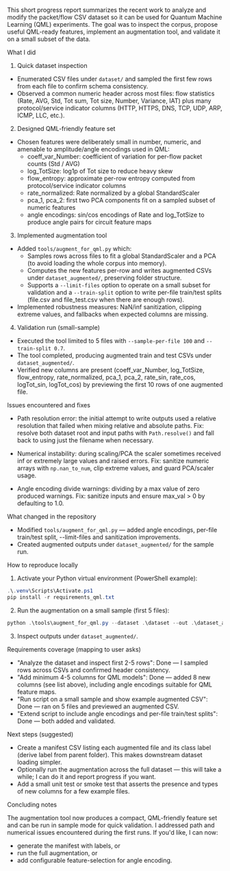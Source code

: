 
This short progress report summarizes the recent work to analyze and modify the packet/flow CSV dataset so it can be used for Quantum Machine Learning (QML) experiments. The goal was to inspect the corpus, propose useful QML-ready features, implement an augmentation tool, and validate it on a small subset of the data.

What I did

1. Quick dataset inspection
- Enumerated CSV files under `dataset/` and sampled the first few rows from each file to confirm schema consistency.
- Observed a common numeric header across most files: flow statistics (Rate, AVG, Std, Tot sum, Tot size, Number, Variance, IAT) plus many protocol/service indicator columns (HTTP, HTTPS, DNS, TCP, UDP, ARP, ICMP, LLC, etc.).

2. Designed QML-friendly feature set
- Chosen features were deliberately small in number, numeric, and amenable to amplitude/angle encodings used in QML:
  - coeff_var_Number: coefficient of variation for per-flow packet counts (Std / AVG)
  - log_TotSize: log1p of Tot size to reduce heavy skew
  - flow_entropy: approximate per-row entropy computed from protocol/service indicator columns
  - rate_normalized: Rate normalized by a global StandardScaler
  - pca_1, pca_2: first two PCA components fit on a sampled subset of numeric features
  - angle encodings: sin/cos encodings of Rate and log_TotSize to produce angle pairs for circuit feature maps

3. Implemented augmentation tool
- Added `tools/augment_for_qml.py` which:
  - Samples rows across files to fit a global StandardScaler and a PCA (to avoid loading the whole corpus into memory).
  - Computes the new features per-row and writes augmented CSVs under `dataset_augmented/`, preserving folder structure.
  - Supports a `--limit-files` option to operate on a small subset for validation and a `--train-split` option to write per-file train/test splits (file.csv and file_test.csv when there are enough rows).
- Implemented robustness measures: NaN/inf sanitization, clipping extreme values, and fallbacks when expected columns are missing.

4. Validation run (small-sample)
- Executed the tool limited to 5 files with `--sample-per-file 100` and `--train-split 0.7`.
- The tool completed, producing augmented train and test CSVs under `dataset_augmented/`.
- Verified new columns are present (coeff_var_Number, log_TotSize, flow_entropy, rate_normalized, pca_1, pca_2, rate_sin, rate_cos, logTot_sin, logTot_cos) by previewing the first 10 rows of one augmented file.

Issues encountered and fixes

- Path resolution error: the initial attempt to write outputs used a relative resolution that failed when mixing relative and absolute paths. Fix: resolve both dataset root and input paths with `Path.resolve()` and fall back to using just the filename when necessary.

- Numerical instability: during scaling/PCA the scaler sometimes received inf or extremely large values and raised errors. Fix: sanitize numeric arrays with `np.nan_to_num`, clip extreme values, and guard PCA/scaler usage.

- Angle encoding divide warnings: dividing by a max value of zero produced warnings. Fix: sanitize inputs and ensure max_val > 0 by defaulting to 1.0.

What changed in the repository

- Modified `tools/augment_for_qml.py` — added angle encodings, per-file train/test split, --limit-files and sanitization improvements.
- Created augmented outputs under `dataset_augmented/` for the sample run.

How to reproduce locally

1. Activate your Python virtual environment (PowerShell example):

```powershell
.\.venv\Scripts\Activate.ps1
pip install -r requirements_qml.txt
```

2. Run the augmentation on a small sample (first 5 files):

```powershell
python .\tools\augment_for_qml.py --dataset .\dataset --out .\dataset_augmented --limit-files 5 --sample-per-file 100 --train-split 0.7
```

3. Inspect outputs under `dataset_augmented/`.

Requirements coverage (mapping to user asks)

- "Analyze the dataset and inspect first 2-5 rows": Done — I sampled rows across CSVs and confirmed header consistency.
- "Add minimum 4-5 columns for QML models": Done — added 8 new columns (see list above), including angle encodings suitable for QML feature maps.
- "Run script on a small sample and show example augmented CSV": Done — ran on 5 files and previewed an augmented CSV.
- "Extend script to include angle encodings and per-file train/test splits": Done — both added and validated.

Next steps (suggested)

- Create a manifest CSV listing each augmented file and its class label (derive label from parent folder). This makes downstream dataset loading simpler.
- Optionally run the augmentation across the full dataset — this will take a while; I can do it and report progress if you want.
- Add a small unit test or smoke test that asserts the presence and types of new columns for a few example files.

Concluding notes

The augmentation tool now produces a compact, QML-friendly feature set and can be run in sample mode for quick validation. I addressed path and numerical issues encountered during the first runs. If you'd like, I can now:
- generate the manifest with labels, or
- run the full augmentation, or
- add configurable feature-selection for angle encoding.

